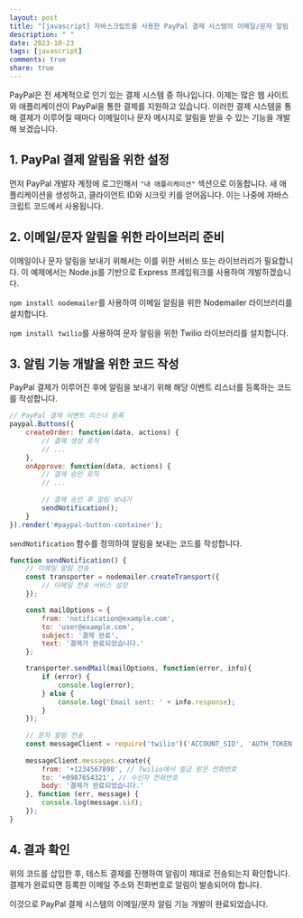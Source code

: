 ```yaml
---
layout: post
title: "[javascript] 자바스크립트를 사용한 PayPal 결제 시스템의 이메일/문자 알림 기능 개발하기"
description: " "
date: 2023-10-23
tags: [javascript]
comments: true
share: true
---
```


PayPal은 전 세계적으로 인기 있는 결제 시스템 중 하나입니다. 이제는 많은 웹 사이트와 애플리케이션이 PayPal을 통한 결제를 지원하고 있습니다. 이러한 결제 시스템을 통해 결제가 이루어질 때마다 이메일이나 문자 메시지로 알림을 받을 수 있는 기능을 개발해 보겠습니다.

## 1. PayPal 결제 알림을 위한 설정

먼저 PayPal 개발자 계정에 로그인해서 `"내 애플리케이션"` 섹션으로 이동합니다. 새 애플리케이션을 생성하고, 클라이언트 ID와 시크릿 키를 얻어옵니다. 이는 나중에 자바스크립트 코드에서 사용됩니다.

## 2. 이메일/문자 알림을 위한 라이브러리 준비

이메일이나 문자 알림을 보내기 위해서는 이를 위한 서비스 또는 라이브러리가 필요합니다. 이 예제에서는 Node.js를 기반으로 Express 프레임워크를 사용하여 개발하겠습니다.

`npm install nodemailer`를 사용하여 이메일 알림을 위한 Nodemailer 라이브러리를 설치합니다.

`npm install twilio`를 사용하여 문자 알림을 위한 Twilio 라이브러리를 설치합니다.

## 3. 알림 기능 개발을 위한 코드 작성

PayPal 결제가 이루어진 후에 알림을 보내기 위해 해당 이벤트 리스너를 등록하는 코드를 작성합니다. 

```javascript
// PayPal 결제 이벤트 리스너 등록
paypal.Buttons({
    createOrder: function(data, actions) {
        // 결제 생성 로직
        // ...
    },
    onApprove: function(data, actions) {
        // 결제 승인 로직
        // ...
        
        // 결제 승인 후 알림 보내기
        sendNotification();
    }
}).render('#paypal-button-container');
```

`sendNotification` 함수를 정의하여 알림을 보내는 코드를 작성합니다.

```javascript
function sendNotification() {
    // 이메일 알림 전송
    const transporter = nodemailer.createTransport({
        // 이메일 전송 서비스 설정
    });

    const mailOptions = {
        from: 'notification@example.com',
        to: 'user@example.com',
        subject: '결제 완료',
        text: '결제가 완료되었습니다.'
    };

    transporter.sendMail(mailOptions, function(error, info){
        if (error) {
            console.log(error);
        } else {
            console.log('Email sent: ' + info.response);
        }
    });
    
    // 문자 알림 전송
    const messageClient = require('twilio')('ACCOUNT_SID', 'AUTH_TOKEN');
    
    messageClient.messages.create({
        from: '+1234567890', // Twilio에서 발급 받은 전화번호
        to: '+0987654321', // 수신자 전화번호
        body: '결제가 완료되었습니다.'
    }, function (err, message) {
        console.log(message.sid);
    });
}
```

## 4. 결과 확인

위의 코드를 삽입한 후, 테스트 결제를 진행하여 알림이 제대로 전송되는지 확인합니다. 결제가 완료되면 등록한 이메일 주소와 전화번호로 알림이 발송되어야 합니다.

이것으로 PayPal 결제 시스템의 이메일/문자 알림 기능 개발이 완료되었습니다.